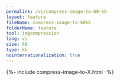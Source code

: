 ```yaml
---
permalink: /vi/compress-image-to-60-kb
layout: feature
fileName: compress-image-to-60kb
folderName: feature
tool: imgcompression
lang: vi
size: 60
type: kb
nointernationalization: true
---
```

{%- include compress-image-to-X.html -%}       
